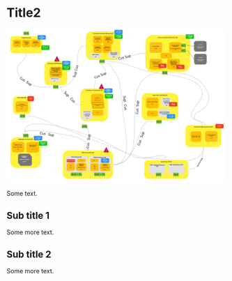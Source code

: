 # Title2


![BC-Overview](./assets/images/BC-overview.png)

Some text.

## Sub title 1

Some more text.

## Sub title 2

Some more text.
